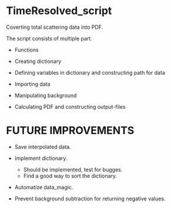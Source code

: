 # TimeResolved_script

Coverting total scattering data into PDF.

The script consists of multiple part.

 * Functions

 * Creating dictionary

 * Defining variables in dictionary and constructing path for data

 * Importing data

 * Manipulating background

 * Calculating PDF and constructing output-files

# FUTURE IMPROVEMENTS

 * Save interpolated data.

 * Implement dictionary.
    - Should be implemented, test for bugges.
    - Find a good way to sort the dictionary.

 * Automatize data_magic.

 * Prevent background subtraction for returning negative values.

